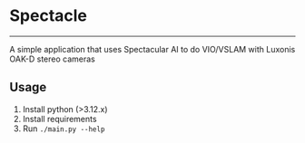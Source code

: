 # Spectacle
---

A simple application that uses Spectacular AI to do VIO/VSLAM with Luxonis OAK-D stereo cameras

## Usage
1. Install python (>3.12.x)
2. Install requirements
3. Run `./main.py --help`
